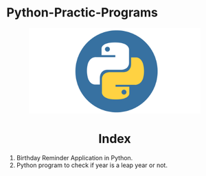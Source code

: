 # Python-Practic-Programs
<p align="center"> <img src="Python.png" alt="Python" width="400" height="200"/> </p>
<h1 align="center"> Index </h1>

1) Birthday Reminder Application in Python.
2) Python program to check if year is a leap year or not.

